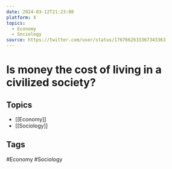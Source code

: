 ```yaml
---
date: 2024-03-12T21:23:08
platform: X
topics:
  - Economy
  - Sociology
source: https://twitter.com/user/status/1767662633367343363
---
```

# Is money the cost of living in a civilized society?

## Topics
- [[Economy]]
- [[Sociology]]

## Tags
#Economy #Sociology